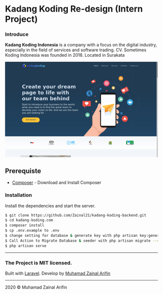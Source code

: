 # Kadang Koding Re-design (Intern Project)

### Introduce

**Kadang Koding Indonesia** is a company with a focus on the digital industry, especially in the field of services and software trading. CV. Sometimes Koding Indonesia was founded in 2018. Located in Surakata

![Home](public/demo/image9.png)

## Prerequiste

-   [Composer](https://getcomposer.org/) - Download and Install Composer

### Installation

Install the dependencies and start the server.

```sh
$ git clone https://github.com/Zainal21/kadang-koding-backend.git
$ cd kadang-koding.com
$ composer install
$ cp .env.example to .env
$ change setting for database & generate key with php artisan key:generate
$ Call Action to Migrate Database & seeder with php artisan migrate --seed
$ php artisan serve
```

---

### The Project is MIT licensed.

Built with [Laravel](laravel.com/). Develop by [Muhamad Zainal Arifin](muhammadzaindev.vercel.app/)

---

2020 © Muhamad Zainal Arifin

